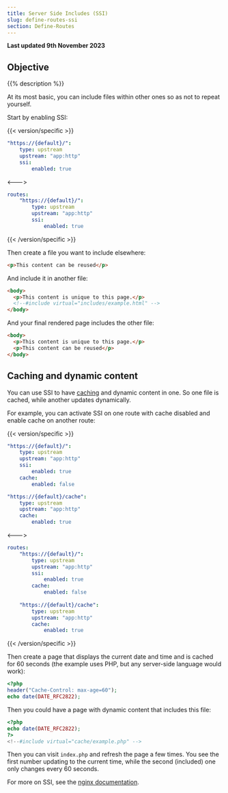 ```yaml
---
title: Server Side Includes (SSI)
slug: define-routes-ssi
section: Define-Routes
---
```


**Last updated 9th November 2023**



## Objective  

{{% description %}}

At its most basic, you can include files within other ones so as not to repeat yourself.

Start by enabling SSI:

{{< version/specific >}}
<!-- Web PaaS configuration-->
```yaml {configFile="routes"}
"https://{default}/":
    type: upstream
    upstream: "app:http"
    ssi:
        enabled: true
```
<--->
<!-- Upsun configuration -->
```yaml {configFile="routes"}
routes:
    "https://{default}/":
        type: upstream
        upstream: "app:http"
        ssi:
            enabled: true
```
{{< /version/specific >}}

Then create a file you want to include elsewhere:

```html {location="includes/example.html"}
<p>This content can be reused</p>
```

And include it in another file:

```html {location="index.html"}
<body>
  <p>This content is unique to this page.</p>
  <!--#include virtual="includes/example.html" -->
</body>
```

And your final rendered page includes the other file:

```html {location="index.html"}
<body>
  <p>This content is unique to this page.</p>
  <p>This content can be reused</p>
</body>
```

## Caching and dynamic content

You can use SSI to have [caching](.././.-cache) and dynamic content in one.
So one file is cached, while another updates dynamically.

For example, you can activate SSI on one route with cache disabled and enable cache on another route:

{{< version/specific >}}
<!-- Web PaaS configuration-->
```yaml {configFile="routes"}
"https://{default}/":
    type: upstream
    upstream: "app:http"
    ssi:
        enabled: true
    cache:
        enabled: false

"https://{default}/cache":
    type: upstream
    upstream: "app:http"
    cache:
        enabled: true
```
<--->
<!-- Upsun configuration -->
```yaml {configFile="routes"}
routes:
    "https://{default}/":
        type: upstream
        upstream: "app:http"
        ssi:
            enabled: true
        cache:
            enabled: false
            
    "https://{default}/cache":
        type: upstream
        upstream: "app:http"
        cache:
            enabled: true
```
{{< /version/specific >}}

Then create a page that displays the current date and time and is cached for 60 seconds
(the example uses PHP, but any server-side language would work):

```php {location="cache/example.php"}
<?php
header("Cache-Control: max-age=60");
echo date(DATE_RFC2822);
```

Then you could have a page with dynamic content that includes this file: 

```php {location="index.php"}
<?php
echo date(DATE_RFC2822);
?>
<!--#include virtual="cache/example.php" -->
```

Then you can visit `index.php` and refresh the page a few times.
You see the first number updating to the current time, while the second (included) one only changes every 60 seconds.

For more on SSI, see the [nginx documentation](../https:/https:-/nginx.org/en/docs/http/ngx_http_ssi_module).
